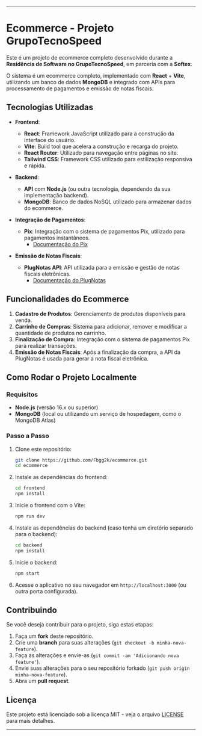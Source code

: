 
---

# Ecommerce - Projeto GrupoTecnoSpeed

Este é um projeto de ecommerce completo desenvolvido durante a **Residência de Software no GrupoTecnoSpeed**, em parceria com a **Softex**.

O sistema é um ecommerce completo, implementado com **React** + **Vite**, utilizando um banco de dados **MongoDB** e integrado com APIs para processamento de pagamentos e emissão de notas fiscais.

## Tecnologias Utilizadas

- **Frontend**:
  - **React**: Framework JavaScript utilizado para a construção da interface do usuário.
  - **Vite**: Build tool que acelera a construção e recarga do projeto.
  - **React Router**: Utilizado para navegação entre páginas no site.
  - **Tailwind CSS**: Framework CSS utilizado para estilização responsiva e rápida.
  
- **Backend**:
  - **API** com **Node.js** (ou outra tecnologia, dependendo da sua implementação backend).
  - **MongoDB**: Banco de dados NoSQL utilizado para armazenar dados do ecommerce.
  
- **Integração de Pagamentos**:
  - **Pix**: Integração com o sistema de pagamentos Pix, utilizado para pagamentos instantâneos.
    - [Documentação do Pix](https://docs.pix.tecnospeed.com.br/#tag/pix/operation/Consultar%20por%20ID%20Pix)
    
- **Emissão de Notas Fiscais**:
  - **PlugNotas API**: API utilizada para a emissão e gestão de notas fiscais eletrônicas.
    - [Documentação do PlugNotas](https://docs.plugnotas.com.br/#tag/NFe/operation/resumNFe)

## Funcionalidades do Ecommerce

1. **Cadastro de Produtos**: Gerenciamento de produtos disponíveis para venda.
2. **Carrinho de Compras**: Sistema para adicionar, remover e modificar a quantidade de produtos no carrinho.
3. **Finalização de Compra**: Integração com o sistema de pagamentos Pix para realizar transações.
4. **Emissão de Notas Fiscais**: Após a finalização da compra, a API da PlugNotas é usada para gerar a nota fiscal eletrônica.

## Como Rodar o Projeto Localmente

### Requisitos

- **Node.js** (versão 16.x ou superior)
- **MongoDB** (local ou utilizando um serviço de hospedagem, como o MongoDB Atlas)
  
### Passo a Passo

1. Clone este repositório:

   ```bash
   git clone https://github.com/Fbgg2k/ecommerce.git
   cd ecommerce
   ```

2. Instale as dependências do frontend:

   ```bash
   cd frontend
   npm install
   ```

3. Inicie o frontend com o Vite:

   ```bash
   npm run dev
   ```

4. Instale as dependências do backend (caso tenha um diretório separado para o backend):

   ```bash
   cd backend
   npm install
   ```

5. Inicie o backend:

   ```bash
   npm start
   ```

6. Acesse o aplicativo no seu navegador em `http://localhost:3000` (ou outra porta configurada).

## Contribuindo

Se você deseja contribuir para o projeto, siga estas etapas:

1. Faça um **fork** deste repositório.
2. Crie uma **branch** para suas alterações (`git checkout -b minha-nova-feature`).
3. Faça as alterações e envie-as (`git commit -am 'Adicionando nova feature'`).
4. Envie suas alterações para o seu repositório forkado (`git push origin minha-nova-feature`).
5. Abra um **pull request**.

## Licença

Este projeto está licenciado sob a licença MIT - veja o arquivo [LICENSE](LICENSE) para mais detalhes.

---
